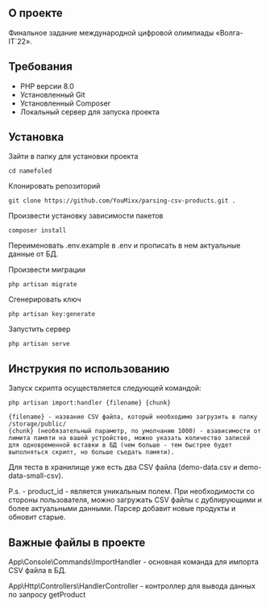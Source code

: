 ## О проекте

Финальное задание международной цифровой олимпиады «Волга-IT`22». 

## Требования
<ul>
    <li>PHP версии 8.0</li>
    <li>Установленный Git</li>
    <li>Установленный Composer</li>
    <li>Локальный сервер для запуска проекта</li>
</ul>

## Установка
Зайти в папку для установки проекта

    cd namefoled
Клонировать репозиторий

    git clone https://github.com/YouMixx/parsing-csv-products.git .
Произвести установку зависимости пакетов

    composer install
Переименовать .env.example в .env и прописать в нем актуальные данные от БД.

Произвести миграции

    php artisan migrate

Сгенерировать ключ 

    php artisan key:generate
Запустить сервер

    php artisan serve

## Инструкия по использованию
Запуск скрипта осуществляется следующей командой:

    php artisan import:handler {filename} {chunk}

    {filename} - название CSV файла, который необходимо загрузить в папку /storage/public/
    {chunk} (необязательный параметр, по умолчанию 1000) - взависимости от лимита памяти на вашей устройстве, можно указать количество записей для одновременной вставки в БД (чем больше - тем быстрее будет выполняться скрипт, но больше съедать памяти).
    
Для теста в хранилище уже есть два CSV файла (demo-data.csv и demo-data-small-csv).

P.s. - product_id - является уникальным полем. При необходимости со стороны пользователя, можно загружать CSV файлы с дублирующими и более актуальными данными. Парсер добавит новые продукты и обновит старые.

## Важные файлы в проекте
App\Console\Commands\ImportHandler - основная команда для импорта CSV файла в БД.

App\Http\Controllers\HandlerController - контроллер для вывода данных по запросу getProduct